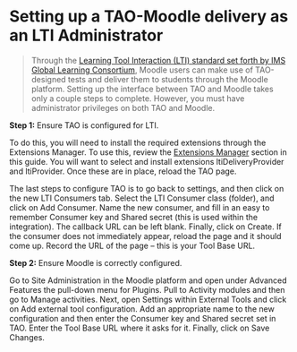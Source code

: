 <!--
created_at: 2015-05-15
authors:         
    - "Ben Angel"    
--> 

# Setting up a TAO-Moodle delivery as an LTI Administrator

>Through the [Learning Tool Interaction (LTI) standard set forth by IMS Global Learning Consortium](http://developers.imsglobal.org/), Moodle users can make use of TAO-designed tests and deliver them to students through the Moodle platform. Setting up the interface between TAO and Moodle takes only a couple steps to complete. However, you must have administrator privileges on both TAO and Moodle.

**Step 1:** Ensure TAO is configured for LTI.

To do this, you will need to install the required extensions through the Extensions Manager. To use this, review the [Extensions Manager](../advanced-features/add-an-extension.md) section in this guide. You will want to select and install extensions ltiDeliveryProvider and ltiProvider. Once these are in place, reload the TAO page.

The last steps to configure TAO is to go back to settings, and then click on the new LTI Consumers tab. Select the LTI Consumer class (folder), and click on Add Consumer. Name the new consumer, and fill in an easy to remember Consumer key and Shared secret (this is used within the integration). The callback URL can be left blank. Finally, click on Create. If the consumer does not immediately appear, reload the page and it should come up. Record the URL of the page – this is your Tool Base URL.

**Step 2:** Ensure Moodle is correctly configured.

Go to Site Administration in the Moodle platform and open under Advanced Features the pull-down menu for Plugins. Pull to Activity modules and then go to Manage activities. Next, open Settings within External Tools and click on Add external tool configuration. Add an appropriate name to the new configuration and then enter the Consumer key and Shared secret set in TAO. Enter the Tool Base URL where it asks for it. Finally, click on Save Changes.